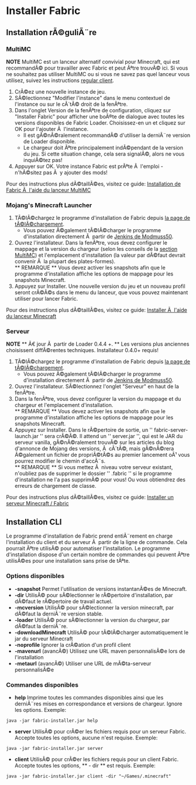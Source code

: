 # Installer Fabric

## Installation rÃ©guliÃ¨re

### MultiMC

**NOTE** MultiMC est un lanceur alternatif convivial pour Minecraft, qui
est recommandÃ© pour travailler avec Fabric et peut Ãªtre trouvÃ© ici. Si
vous ne souhaitez pas utiliser MultiMC ou si vous ne savez pas quel
lanceur vous utilisez, suivez les instructions [regular
client](../.md#mojang_s_minecraft_launcher).

1. CrÃ©ez une nouvelle instance de jeu.
2. SÃ©lectionnez "Modifier l'instance" dans le menu contextuel de
   l'instance ou sur le cÃ´tÃ© droit de la fenÃªtre.
3. Dans l'onglet Version de la fenÃªtre de configuration, cliquez sur
   "Installer Fabric" pour afficher une boÃ®te de dialogue avec toutes
   les versions disponibles de Fabric Loader. Choisissez-en un et
   cliquez sur OK pour l'ajouter Ã  l'instance.
   - Il est gÃ©nÃ©ralement recommandÃ© d'utiliser la derniÃ¨re version de
     Loader disponible.
   - Le chargeur doit Ãªtre principalement indÃ©pendant de la version
     du jeu. Si cette situation change, cela sera signalÃ©, alors ne
     vous inquiÃ©tez pas!
4. Appuyer sur OK. Votre instance Fabric est prÃªte Ã  l'emploi -
   n'hÃ©sitez pas Ã  y ajouter des mods!

Pour des instructions plus dÃ©taillÃ©es, visitez ce guide: [Installation
de Fabric Ã  l'aide du lanceur MultiMC](../Setup/install_with_multimc.md)

### Mojang's Minecraft Launcher

1. TÃ©lÃ©chargez le programme d'installation de Fabric depuis [la page de  tÃ©lÃ©chargement](https://fabricmc.net/use/).
   - Vous pouvez Ã©galement tÃ©lÃ©charger le programme d'installation
     directement Ã  partir de [Jenkins de    Modmuss50](https://jenkins.modmuss50.me/job/FabricMC/job/fabric-installer/job/master/).
2. Ouvrez l'installateur. Dans la fenÃªtre, vous devez configurer le
   mappage et la version du chargeur (selon les conseils de la [section  MultiMC](../.md#multimc)) et l'emplacement d'installation (la valeur par
   dÃ©faut devrait convenir Ã  la plupart des plates-formes).  
   \*\* REMARQUE \*\* Vous devez activer les snapshots afin que le
   programme d'installation affiche les options de mappage pour les
   snapshots Minecraft.
3. Appuyez sur Installer. Une nouvelle version du jeu et un nouveau
   profil seront crÃ©Ã©s dans le menu du lanceur, que vous pouvez
   maintenant utiliser pour lancer Fabric.

Pour des instructions plus dÃ©taillÃ©es, visitez ce guide: [Installer Ã 
l'aide du lanceur Minecraft](../Setup/install_with_minecraft_launcher.md)

### Serveur

**NOTE** \*\* Ã€ jour Ã  partir de Loader 0.4.4 +. \*\* Les versions plus
anciennes choisissent diffÃ©rentes techniques. Installateur 0.4.0+
requis!

1. TÃ©lÃ©chargez le programme d'installation de Fabric depuis [la page de  tÃ©lÃ©chargement](https://fabricmc.net/use/).
   - Vous pouvez Ã©galement tÃ©lÃ©charger le programme d'installation
     directement Ã  partir de [Jenkins de    Modmuss50](https://jenkins.modmuss50.me/job/FabricMC/job/fabric-installer/job/master/).
2. Ouvrez l'installateur. SÃ©lectionnez l'onglet "Serveur" en haut de la
   fenÃªtre.
3. Dans la fenÃªtre, vous devez configurer la version du mappage et du
   chargeur et l'emplacement d'installation.  
   \*\* REMARQUE \*\* Vous devez activer les snapshots afin que le
   programme d'installation affiche les options de mappage pour les
   snapshots Minecraft.
4. Appuyez sur Installer. Dans le rÃ©pertoire de sortie, un ''
   fabric-server-launch.jar '' sera crÃ©Ã©. Il attend un '' server.jar
   '', qui est le JAR du serveur vanilla, gÃ©nÃ©ralement trouvÃ© sur les
   articles du blog d'annonce de Mojang des versions, Ã  cÃ´tÃ©, mais
   gÃ©nÃ©rera Ã©galement un fichier de propriÃ©tÃ©s au premier lancement oÃ¹
   vous pourrez modifier le chemin d'accÃ¨s.  
   \*\* REMARQUE \*\* Si vous mettez Ã  niveau votre serveur existant,
   n'oubliez pas de supprimer le dossier '' .fabric '' si le programme
   d'installation ne l'a pas supprimÃ© pour vous! Ou vous obtiendrez des
   erreurs de chargement de classe.

Pour des instructions plus dÃ©taillÃ©es, visitez ce guide: [Installer un
serveur Minecraft /
Fabric](../Setup/installing_minecraft_fabric_server.md)

## Installation CLI

Le programme d'installation de Fabric prend entiÃ¨rement en charge
l'installation du client et du serveur Ã  partir de la ligne de commande.
Cela pourrait Ãªtre utilisÃ© pour automatiser l'installation. Le programme
d'installation dispose d'un certain nombre de commandes qui peuvent Ãªtre
utilisÃ©es pour une installation sans prise de tÃªte.

### Options disponibles

- **-snapshot** Permet l'utilisation de versions instantanÃ©es de
  Minecraft.
- **-dir** UtilisÃ© pour sÃ©lectionner le rÃ©pertoire d'installation, par
  dÃ©faut le rÃ©pertoire de travail actuel.
- **-mcversion** UtilisÃ© pour sÃ©lectionner la version minecraft, par
  dÃ©faut la derniÃ¨re version stable.
- **-loader** UtilisÃ© pour sÃ©lectionner la version du chargeur, par
  dÃ©faut la derniÃ¨re.
- **-downloadMinecraft** UtilisÃ© pour tÃ©lÃ©charger automatiquement le
  jar du serveur Minecraft
- **-noprofile** Ignorer la crÃ©ation d'un profil client
- **-mavenurl** (avancÃ©) Utilisez une URL maven personnalisÃ©e lors de
  l'installation
- **-metaurl** (avancÃ©) Utiliser une URL de mÃ©ta-serveur personnalisÃ©e

### Commandes disponibles

- **help** Imprime toutes les commandes disponibles ainsi que les
  derniÃ¨res mises en correspondance et versions de chargeur. Ignore
  les options. Exemple:

<!-- --->

    java -jar fabric-installer.jar help

- **server** UtilisÃ© pour crÃ©er les fichiers requis pour un serveur
  Fabric. Accepte toutes les options, aucune n'est requise. Exemple:

<!-- --->

    java -jar fabric-installer.jar server

- **client** UtilisÃ© pour crÃ©er les fichiers requis pour un client
  Fabric. Accepte toutes les options, \*\* - dir \*\* est requis.
  Exemple:

<!-- --->

    java -jar fabric-installer.jar client -dir "~/Games/.minecraft"

